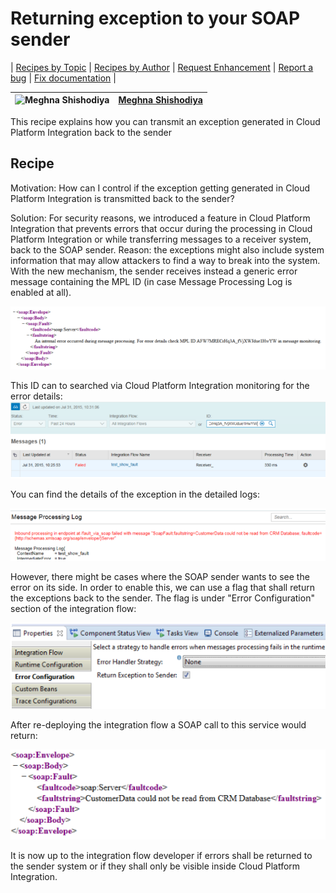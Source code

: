 # Returning exception to your SOAP sender

\| [Recipes by Topic](../../readme.md ) \| [Recipes by Author](../../author.md ) \| [Request Enhancement](https://github.com/SAP-samples/cloud-integration-flow/issues/new?assignees=&labels=Recipe%20Fix,enhancement&template=recipe-request.md&title=Improve%20Returning-exception-to-your-SOAP-sender ) \| [Report a bug](https://github.com/SAP-samples/cloud-integration-flow/issues/new?assignees=&labels=Recipe%20Fix,bug&template=bug_report.md&title=Issue%20with%20Returning-exception-to-your-SOAP-sender ) \| [Fix documentation](https://github.com/SAP-samples/cloud-integration-flow/issues/new?assignees=&labels=Recipe%20Fix,documentation&template=bug_report.md&title=Docu%20fix%20Returning-exception-to-your-SOAP-sender ) \|

![Meghna Shishodiya](https://github.com/author-profile.png?size=50 ) | [Meghna Shishodiya](https://github.com/author-profile ) |
----|----|

This recipe explains how you can transmit an exception generated in Cloud Platform Integration back to the sender

## Recipe

Motivation:
How can I control if the exception getting generated in Cloud Platform Integration is transmitted back to the sender?

Solution:
For security reasons, we introduced a feature in Cloud Platform Integration that prevents errors that occur during the processing in Cloud Platform Integration or while transferring messages to a receiver system, back to the SOAP sender.
Reason: the exceptions might also include system information that may allow attackers to find a way to break into the system. With the new mechanism, the sender receives instead a generic error message containing the MPL ID (in case Message Processing Log is enabled at all).

![error](error.png)



This ID can to searched via Cloud Platform Integration monitoring for the error details:
![monitoring](monitoring.png)





You can find the details of the exception in the detailed logs:

![error](errordetails.png)



However, there might be cases where the SOAP sender wants to see the error on its side. In order to enable this, we can use a flag that shall return the exceptions back to the sender. The flag is under "Error Configuration" section of the integration flow:

![errorConfig](errorConfig.png)



After re-deploying the integration flow a SOAP call to this service would return:

![error](error2.png)


It is now up to the integration flow developer if errors shall be returned to the sender system or if they shall only be visible inside Cloud Platform Integration.
